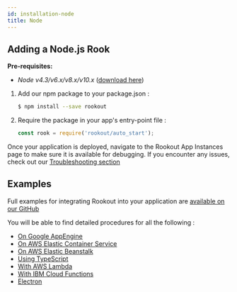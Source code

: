 ```yaml
---
id: installation-node
title: Node
---
```


## Adding a Node.js Rook

__Pre-requisites:__  
- *Node v4.3/v6.x/v8.x/v10.x* ([download here](https://nodejs.org/))
1. Add our npm package to your package.json :  
    ```bash 
    $ npm install --save rookout
    ```
    
1. Require the package in your app's entry-point file :  
    ```javascript
    const rook = require('rookout/auto_start');
    ```
    
Once your application is deployed, navigate to the Rookout App Instances page to make sure it is available for debugging.
If you encounter any issues, check out our [Troubleshooting section](troubleshooting-rooks.md)

## Examples

Full examples for integrating Rookout into your application are [available on our GitHub](https://github.com/Rookout/deployment-examples)

You will be able to find detailed procedures for all the following :

- [On Google AppEngine](https://github.com/Rookout/deployment-examples/tree/master/node-app-engine-flex)
- [On AWS Elastic Container Service](https://github.com/Rookout/deployment-examples/tree/master/node-aws-ecs)
- [On AWS Elastic Beanstalk](https://github.com/Rookout/deployment-examples/tree/master/node-aws-elasticbeanstalk)
- [Using TypeScript](https://github.com/Rookout/deployment-examples/tree/master/node-typescript)
- [With AWS Lambda](https://github.com/Rookout/deployment-examples/tree/master/node-aws-lambda)
- [With IBM Cloud Functions](https://github.com/Rookout/deployment-examples/tree/master/node-ibm-cloud-functions)
- [Electron](https://github.com/Rookout/deployment-examples/tree/master/node-electron)
